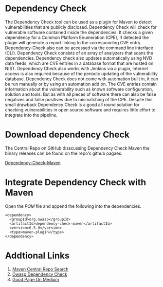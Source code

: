 


#  Dependency Check 

The Dependency Check tool can be used as a plugin for Maven to detect vulnerabilities that are publicly disclosed. Dependency Check will check for vulnerable software contained inside the dependencies. It checks a given dependency for a Common Platform Enumeration (CPE), if detected the plugin will generate a report linking to the corresponding CVE entry. Dependency-Check also can be accessed via the command line interface (CLI). Dependency Check consists of an array of analyzers that scans the dependencies. Dependency check also updates automatically using NVD data feeds, which are CVE entries in a database format that are hosted on NIST. Dependency Check also works with Jenkins via a plugin, Internet access is also required because of the periodic updating of the vulnerability database. Dependency Check does not come with automation built in, it can be run manually or by using an automation add on. The CVE entries contain information about the vulnerability such as known software configuration, solution and tools. But as with all pieces of software there can also be false negatives and false positives due to mismatching of the CPE. Despite this small drawback Dependency Check is a good all round solution for checking vulnerabilities in open source software and requires little effort to integrate into the pipeline. 


# Download dependency Check

The Central Repo on GitHub disscussing Dependency Check Maven the binary releases can be found on the repo's github pagaes. 

[Dependency-Check-Maven](https://github.com/jeremylong/DependencyCheck/tree/master/maven)



# Integrate Dependency Check with Maven 
Open the *POM* file and append the following into the dependencies.

```
<dependency>
  <groupId>org.owasp</groupId>
  <artifactId>dependency-check-maven</artifactId>
  <version>6.5.0</version>
  <type>maven-plugin</type>
</dependency>

```


# Addtional Links

1. [Maven Central Repo Search](https://search.maven.org/artifact/org.owasp/dependency-check-maven/6.5.0/maven-plugin)
2. [Owasp Dependency Check](https://owasp.org/www-project-dependency-check/)
3. [Good Page On Medium](https://medium.com/@rebeccab_16699/owasp-dependency-check-what-it-is-and-how-it-works-ecee62f285da)
 
